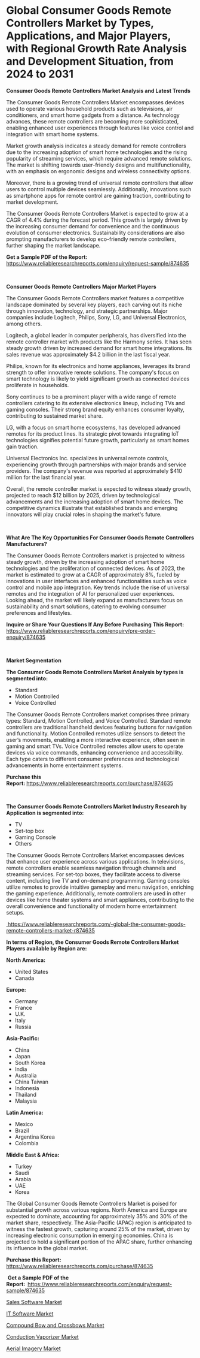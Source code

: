 <p><h1>Global Consumer Goods Remote Controllers Market by Types, Applications, and Major Players, with Regional Growth Rate Analysis and Development Situation, from 2024 to 2031</h1></p><p><strong>Consumer Goods Remote Controllers Market Analysis and Latest Trends</strong></p>
<p><p>The Consumer Goods Remote Controllers Market encompasses devices used to operate various household products such as televisions, air conditioners, and smart home gadgets from a distance. As technology advances, these remote controllers are becoming more sophisticated, enabling enhanced user experiences through features like voice control and integration with smart home systems. </p><p>Market growth analysis indicates a steady demand for remote controllers due to the increasing adoption of smart home technologies and the rising popularity of streaming services, which require advanced remote solutions. The market is shifting towards user-friendly designs and multifunctionality, with an emphasis on ergonomic designs and wireless connectivity options. </p><p>Moreover, there is a growing trend of universal remote controllers that allow users to control multiple devices seamlessly. Additionally, innovations such as smartphone apps for remote control are gaining traction, contributing to market development. </p><p>The Consumer Goods Remote Controllers Market is expected to grow at a CAGR of 4.4% during the forecast period. This growth is largely driven by the increasing consumer demand for convenience and the continuous evolution of consumer electronics. Sustainability considerations are also prompting manufacturers to develop eco-friendly remote controllers, further shaping the market landscape.</p></p>
<p><strong>Get a Sample PDF of the Report:&nbsp;</strong> <a href="https://www.reliableresearchreports.com/enquiry/request-sample/874635">https://www.reliableresearchreports.com/enquiry/request-sample/874635</a></p>
<p>&nbsp;</p>
<p><strong>Consumer Goods Remote Controllers Major Market Players</strong></p>
<p><p>The Consumer Goods Remote Controllers market features a competitive landscape dominated by several key players, each carving out its niche through innovation, technology, and strategic partnerships. Major companies include Logitech, Philips, Sony, LG, and Universal Electronics, among others.</p><p>Logitech, a global leader in computer peripherals, has diversified into the remote controller market with products like the Harmony series. It has seen steady growth driven by increased demand for smart home integrations. Its sales revenue was approximately $4.2 billion in the last fiscal year.</p><p>Philips, known for its electronics and home appliances, leverages its brand strength to offer innovative remote solutions. The company's focus on smart technology is likely to yield significant growth as connected devices proliferate in households.</p><p>Sony continues to be a prominent player with a wide range of remote controllers catering to its extensive electronics lineup, including TVs and gaming consoles. Their strong brand equity enhances consumer loyalty, contributing to sustained market share.</p><p>LG, with a focus on smart home ecosystems, has developed advanced remotes for its product lines. Its strategic pivot towards integrating IoT technologies signifies potential future growth, particularly as smart homes gain traction.</p><p>Universal Electronics Inc. specializes in universal remote controls, experiencing growth through partnerships with major brands and service providers. The company's revenue was reported at approximately $410 million for the last financial year.</p><p>Overall, the remote controller market is expected to witness steady growth, projected to reach $12 billion by 2025, driven by technological advancements and the increasing adoption of smart home devices. The competitive dynamics illustrate that established brands and emerging innovators will play crucial roles in shaping the market's future.</p></p>
<p>&nbsp;</p>
<p><strong>What Are The Key Opportunities For Consumer Goods Remote Controllers Manufacturers?</strong></p>
<p><p>The Consumer Goods Remote Controllers market is projected to witness steady growth, driven by the increasing adoption of smart home technologies and the proliferation of connected devices. As of 2023, the market is estimated to grow at a CAGR of approximately 8%, fueled by innovations in user interfaces and enhanced functionalities such as voice control and mobile app integration. Key trends include the rise of universal remotes and the integration of AI for personalized user experiences. Looking ahead, the market will likely expand as manufacturers focus on sustainability and smart solutions, catering to evolving consumer preferences and lifestyles.</p></p>
<p><strong>Inquire or Share Your Questions If Any Before Purchasing This Report:</strong> <a href="https://www.reliableresearchreports.com/enquiry/pre-order-enquiry/874635">https://www.reliableresearchreports.com/enquiry/pre-order-enquiry/874635</a></p>
<p>&nbsp;</p>
<p><strong>Market Segmentation</strong></p>
<p><strong>The Consumer Goods Remote Controllers Market Analysis by types is segmented into:</strong></p>
<p><ul><li>Standard</li><li>Motion Controlled</li><li>Voice Controlled</li></ul></p>
<p><p>The Consumer Goods Remote Controllers market comprises three primary types: Standard, Motion Controlled, and Voice Controlled. Standard remote controllers are traditional handheld devices featuring buttons for navigation and functionality. Motion Controlled remotes utilize sensors to detect the user’s movements, enabling a more interactive experience, often seen in gaming and smart TVs. Voice Controlled remotes allow users to operate devices via voice commands, enhancing convenience and accessibility. Each type caters to different consumer preferences and technological advancements in home entertainment systems.</p></p>
<p><strong>Purchase this Report:&nbsp;</strong><a href="https://www.reliableresearchreports.com/purchase/874635">https://www.reliableresearchreports.com/purchase/874635</a></p>
<p>&nbsp;</p>
<p><strong>The Consumer Goods Remote Controllers Market Industry Research by Application is segmented into:</strong></p>
<p><ul><li>TV</li><li>Set-top box</li><li>Gaming Console</li><li>Others</li></ul></p>
<p><p>The Consumer Goods Remote Controllers Market encompasses devices that enhance user experience across various applications. In televisions, remote controllers enable seamless navigation through channels and streaming services. For set-top boxes, they facilitate access to diverse content, including live TV and on-demand programming. Gaming consoles utilize remotes to provide intuitive gameplay and menu navigation, enriching the gaming experience. Additionally, remote controllers are used in other devices like home theater systems and smart appliances, contributing to the overall convenience and functionality of modern home entertainment setups.</p></p>
<p><a href="https://www.reliableresearchreports.com/-global-the-consumer-goods-remote-controllers-market-r874635">&nbsp;https://www.reliableresearchreports.com/-global-the-consumer-goods-remote-controllers-market-r874635</a></p>
<p><strong>In terms of Region, the Consumer Goods Remote Controllers Market Players available by Region are:</strong></p>
<p>
    <p> <strong> North America: </strong>
        <ul>
            <li>United States</li>
            <li>Canada</li>
        </ul>
        </p> 
    <p> <strong> Europe: </strong>
        <ul>
            <li>Germany</li>
            <li>France</li>
            <li>U.K.</li>
            <li>Italy</li>
            <li>Russia</li>
        </ul>
        </p> 
    <p> <strong> Asia-Pacific: </strong>
        <ul>
            <li>China</li>
            <li>Japan</li>
            <li>South Korea</li>
            <li>India</li>
            <li>Australia</li>
            <li>China Taiwan</li>
            <li>Indonesia</li>
            <li>Thailand</li>
            <li>Malaysia</li>
        </ul>
        </p> 
    <p> <strong> Latin America: </strong>
        <ul>
            <li>Mexico</li>
            <li>Brazil</li>
            <li>Argentina Korea</li>
            <li>Colombia</li>
        </ul>
        </p> 
    <p> <strong> Middle East & Africa: </strong>
        <ul>
            <li>Turkey</li>
            <li>Saudi</li>
            <li>Arabia</li>
            <li>UAE</li>
            <li>Korea</li>
        </ul>
    </p>
    </p>
<p><p>The Global Consumer Goods Remote Controllers Market is poised for substantial growth across various regions. North America and Europe are expected to dominate, accounting for approximately 35% and 30% of the market share, respectively. The Asia-Pacific (APAC) region is anticipated to witness the fastest growth, capturing around 25% of the market, driven by increasing electronic consumption in emerging economies. China is projected to hold a significant portion of the APAC share, further enhancing its influence in the global market.</p></p>
<p><strong>Purchase this Report: </strong><a href="https://www.reliableresearchreports.com/purchase/874635">https://www.reliableresearchreports.com/purchase/874635</a></p>
<p>&nbsp;<strong>Get a Sample PDF of the Report:&nbsp;&nbsp;</strong><a href="https://www.reliableresearchreports.com/enquiry/request-sample/874635">https://www.reliableresearchreports.com/enquiry/request-sample/874635</a></p>
<p><strong></strong></p>
<p><p><a href="https://www.linkedin.com/pulse/sales-software-market-overview-regional-outlook-competitive-strategies-zljlf?trackingId=1RoxVvRbQU2NWSbC5nn5Lw%3D%3D">Sales Software Market</a></p><p><a href="https://www.linkedin.com/pulse/global-software-market-landscape-future-trends-strategic-forecast-n8w3f?trackingId=5npgFUJNTdm86X440Ok%2FhQ%3D%3D">IT Software Market</a></p><p><a href="https://github.com/julyju69/Market-Research-Report-List-5/blob/main/compound-bow-and-crossbows-market.md">Compound Bow and Crossbows Market</a></p><p><a href="https://github.com/nathandecarvalho/Market-Research-Report-List-5/blob/main/conduction-vaporizer-market.md">Conduction Vaporizer Market</a></p><p><a href="https://www.linkedin.com/pulse/emerging-aerial-imagery-market-opportunities-analysis-investors-xxrvf?trackingId=ACACFRvhRrKVSe9iqFQ0ow%3D%3D">Aerial Imagery Market</a></p></p>